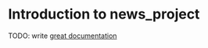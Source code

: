 # Introduction to news_project

TODO: write [great documentation](http://jacobian.org/writing/what-to-write/)

